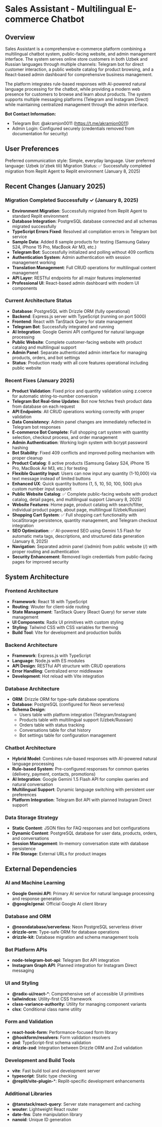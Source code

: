# Sales Assistant - Multilingual E-commerce Chatbot

## Overview

Sales Assistant is a comprehensive e-commerce platform combining a multilingual chatbot system, public-facing website, and admin management interface. The system serves online store customers in both Uzbek and Russian languages through multiple channels: Telegram bot for direct customer interaction, a public website catalog for product browsing, and a React-based admin dashboard for comprehensive business management.

The platform integrates rule-based responses with AI-powered natural language processing for the chatbot, while providing a modern web presence for customers to browse and learn about products. The system supports multiple messaging platforms (Telegram and Instagram Direct) while maintaining centralized management through the admin interface.

**Bot Contact Information:**
- Telegram Bot: @akramjon0011 (https://t.me/akramjon0011)
- Admin Login: Configured securely (credentials removed from documentation for security)

## User Preferences

Preferred communication style: Simple, everyday language.
User preferred language: Uzbek (o'zbek tili)
Migration Status: ✅ Successfully completed migration from Replit Agent to Replit environment (January 8, 2025)

## Recent Changes (January 2025)

### Migration Completed Successfully ✓ (January 8, 2025)
- **Environment Migration**: Successfully migrated from Replit Agent to standard Replit environment
- **Database Integration**: PostgreSQL database connected and all schemas migrated successfully
- **TypeScript Errors Fixed**: Resolved all compilation errors in Telegram bot service
- **Sample Data**: Added 8 sample products for testing (Samsung Galaxy S24, iPhone 15 Pro, MacBook Air M3, etc.)
- **Telegram Bot**: Successfully initialized and polling without 409 conflicts
- **Authentication System**: Admin authentication with session management working
- **Translation Management**: Full CRUD operations for multilingual content management
- **API Layer**: RESTful endpoints for all major features implemented
- **Professional UI**: React-based admin dashboard with modern UI components

### Current Architecture Status
- **Database**: PostgreSQL with Drizzle ORM (fully operational)
- **Backend**: Express.js server with TypeScript (running on port 5000)
- **Frontend**: React with TanStack Query for state management
- **Telegram Bot**: Successfully integrated and running
- **AI Integration**: Google Gemini API configured for natural language processing
- **Public Website**: Complete customer-facing website with product catalog and multilingual support
- **Admin Panel**: Separate authenticated admin interface for managing products, orders, and bot settings
- **Status**: Production ready with all core features operational including public website

### Recent Fixes (January 2025)
- **Product Validation**: Fixed price and quantity validation using z.coerce for automatic string-to-number conversion
- **Telegram Bot Real-time Updates**: Bot now fetches fresh product data from database on each request
- **API Endpoints**: All CRUD operations working correctly with proper validation
- **Data Consistency**: Admin panel changes are immediately reflected in Telegram bot responses
- **E-commerce Bot Complete**: Full shopping cart system with quantity selection, checkout process, and order management
- **Admin Authentication**: Working login system with bcrypt password hashing
- **Bot Stability**: Fixed 409 conflicts and improved polling mechanism with proper cleanup
- **Product Catalog**: 8 active products (Samsung Galaxy S24, iPhone 15 Pro, MacBook Air M3, etc.) for testing
- **Flexible Quantity Input**: Users can now input any quantity (1-10,000) via text message instead of limited buttons
- **Enhanced UX**: Quick quantity buttons (1, 5, 10, 50, 100, 500) plus custom number input support
- **Public Website Catalog**: ✅ Complete public-facing website with product catalog, detail pages, and multilingual support (January 8, 2025)
- **Website Features**: Home page, product catalog with search/filter, individual product pages, about page, multilingual (Uzbek/Russian)
- **Shopping Cart System**: ✅ Full shopping cart functionality with localStorage persistence, quantity management, and Telegram checkout integration
- **SEO Optimization**: ✅ AI-powered SEO using Gemini 1.5 Flash for automatic meta tags, descriptions, and structured data generation (January 8, 2025)
- **Navigation**: Separated admin panel (/admin) from public website (/) with proper routing and authentication
- **Security Enhancement**: Removed login credentials from public-facing pages for improved security

## System Architecture

### Frontend Architecture
- **Framework**: React 18 with TypeScript
- **Routing**: Wouter for client-side routing
- **State Management**: TanStack Query (React Query) for server state management
- **UI Components**: Radix UI primitives with custom styling
- **Styling**: Tailwind CSS with CSS variables for theming
- **Build Tool**: Vite for development and production builds

### Backend Architecture
- **Framework**: Express.js with TypeScript
- **Language**: Node.js with ES modules
- **API Design**: RESTful API structure with CRUD operations
- **Error Handling**: Centralized error middleware
- **Development**: Hot reload with Vite integration

### Database Architecture
- **ORM**: Drizzle ORM for type-safe database operations
- **Database**: PostgreSQL (configured for Neon serverless)
- **Schema Design**: 
  - Users table with platform integration (Telegram/Instagram)
  - Products table with multilingual support (Uzbek/Russian)
  - Orders table with status tracking
  - Conversations table for chat history
  - Bot settings table for configuration management

### Chatbot Architecture
- **Hybrid Model**: Combines rule-based responses with AI-powered natural language processing
- **Rule-based System**: Pre-configured responses for common queries (delivery, payment, contacts, promotions)
- **AI Integration**: Google Gemini 1.5 Flash API for complex queries and natural conversation
- **Multilingual Support**: Dynamic language switching with persistent user preferences
- **Platform Integration**: Telegram Bot API with planned Instagram Direct support

### Data Storage Strategy
- **Static Content**: JSON files for FAQ responses and bot configurations
- **Dynamic Content**: PostgreSQL database for user data, products, orders, and conversations
- **Session Management**: In-memory conversation state with database persistence
- **File Storage**: External URLs for product images

## External Dependencies

### AI and Machine Learning
- **Google Gemini API**: Primary AI service for natural language processing and response generation
- **@google/genai**: Official Google AI client library

### Database and ORM
- **@neondatabase/serverless**: Neon PostgreSQL serverless driver
- **drizzle-orm**: Type-safe ORM for database operations
- **drizzle-kit**: Database migration and schema management tools

### Bot Platform APIs
- **node-telegram-bot-api**: Telegram Bot API integration
- **Instagram Graph API**: Planned integration for Instagram Direct messaging

### UI and Styling
- **@radix-ui/react-***: Comprehensive set of accessible UI primitives
- **tailwindcss**: Utility-first CSS framework
- **class-variance-authority**: Utility for managing component variants
- **clsx**: Conditional class name utility

### Form and Validation
- **react-hook-form**: Performance-focused form library
- **@hookform/resolvers**: Form validation resolvers
- **zod**: TypeScript-first schema validation
- **drizzle-zod**: Integration between Drizzle ORM and Zod validation

### Development and Build Tools
- **vite**: Fast build tool and development server
- **typescript**: Static type checking
- **@replit/vite-plugin-***: Replit-specific development enhancements

### Additional Libraries
- **@tanstack/react-query**: Server state management and caching
- **wouter**: Lightweight React router
- **date-fns**: Date manipulation library
- **nanoid**: Unique ID generation